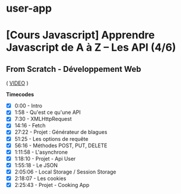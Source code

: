 # user-app
 
# [Cours Javascript] Apprendre Javascript de A à Z – Les API (4/6)

## From Scratch - Développement Web

( [VIDEO](https://youtu.be/Xm9i87uliU8) )

**Timecodes**

- [x] 0:00 - Intro
- [x] 1:58 - Qu'est ce qu'une API
- [x] 7:30 - XMLHttpRequest
- [x] 14:16 - Fetch
- [x] 27:22 - Projet : Générateur de blagues
- [x] 51:25 - Les options de requête
- [x] 56:16 - Méthodes POST, PUT, DELETE
- [x] 1:11:58 - L'asynchrone
- [x] 1:18:10 - Projet - Api User
- [x] 1:55:18 - Le JSON
- [x] 2:05:06 - Local Storage / Session Storage
- [x] 2:18:07 - Les cookies
- [x] 2:25:43 - Projet - Cooking App
